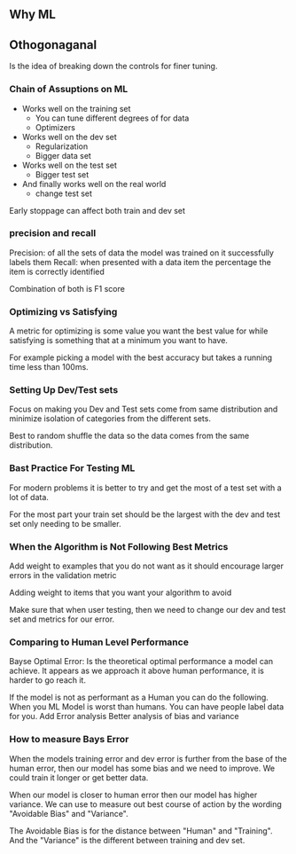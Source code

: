 ## Why ML

## Othogonaganal
Is the idea of breaking down the controls for finer tuning. 

### Chain of Assuptions on ML
- Works well on the training set
    - You can tune different degrees of for data
    - Optimizers
- Works well on the dev set
    - Regularization 
    - Bigger data set
- Works well on the test set
    - Bigger test set
- And finally works well on the real world
    - change test set

Early stoppage can affect both train and dev set

### precision and recall
Precision: of all the sets of data the model was trained on it successfully labels them
Recall: when presented with a data item the percentage the item is correctly identified 

Combination of both is F1 score

### Optimizing vs Satisfying 
A metric for optimizing is some value you want the best value for while satisfying is something that at a minimum you want to have.

For example picking a model with the best accuracy but takes a running time less than 100ms.

### Setting Up Dev/Test sets

Focus on making you Dev and Test sets come from same distribution and minimize isolation of categories from the different sets.

Best to random shuffle the data so the data comes from the same distribution.

### Bast Practice For Testing ML
For modern problems it is better to try and get the most of a test set with a lot of data.

For the most part your train set should be the largest with the dev and test set only needing to be smaller.

### When the Algorithm is Not Following Best Metrics

Add weight to examples that you do not want as it should encourage larger errors in the validation metric

Adding weight to items that you want your algorithm to avoid

Make sure that when user testing, then we need to change our dev and test set and metrics for our error.

### Comparing to Human Level Performance
Bayse Optimal Error: Is the theoretical optimal performance a model can achieve. It appears as we approach it above human performance, it is harder to go reach it. 

If the model is not as performant as a Human you can do the following.
When you ML Model is worst than humans. You can have people label data for you.
Add Error analysis
Better analysis of bias and variance

### How to measure Bays Error
When the models training error and dev error is further from the base of the human error, then our model has some bias and we need to improve. We could train it longer or get better data. 

When our model is closer to human error then our model has higher variance. We can use to measure out best course of action by the wording "Avoidable Bias" and "Variance".

The Avoidable Bias is for the distance between "Human" and "Training". And the "Variance" is the different between training and dev set. 




